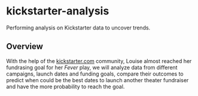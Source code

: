 # kickstarter-analysis
Performing analysis on Kickstarter data to uncover trends.
## Overview
With the help of the [kickstarter.com](https://www.kickstarter.com/) community, Louise almost reached her fundrasing goal for her *Fever* play, we will analyze data from different campaigns, launch dates and funding goals, compare their outcomes to predict when could be the best dates to launch another theater fundraiser and have the more probability to reach the goal. 
 
